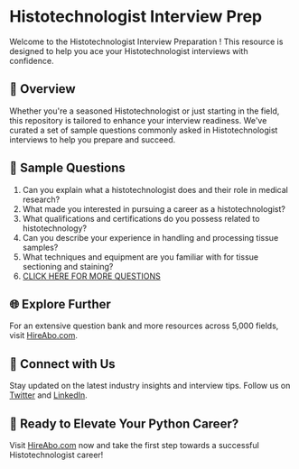 # Histotechnologist Interview Prep

Welcome to the Histotechnologist Interview Preparation ! This resource is designed to help you ace your Histotechnologist interviews with confidence.

## 🚀 Overview

Whether you're a seasoned Histotechnologist or just starting in the field, this repository is tailored to enhance your interview readiness. We've curated a set of sample questions commonly asked in Histotechnologist interviews to help you prepare and succeed.

## 📝 Sample Questions

1. Can you explain what a histotechnologist does and their role in medical research?
2. What made you interested in pursuing a career as a histotechnologist?
3. What qualifications and certifications do you possess related to histotechnology?
4. Can you describe your experience in handling and processing tissue samples?
5. What techniques and equipment are you familiar with for tissue sectioning and staining?
6. [CLICK HERE FOR MORE QUESTIONS](https://hireabo.com/job/2_3_27/Histotechnologist)

## 🌐 Explore Further

For an extensive question bank and more resources across 5,000 fields, visit [HireAbo.com](https://www.hireabo.com).

## 📱 Connect with Us

Stay updated on the latest industry insights and interview tips. Follow us on [Twitter](https://twitter.com/hireabo) and [LinkedIn](https://www.linkedin.com/in/hire-abo-3609972a8/).

## 🚀 Ready to Elevate Your Python Career?

Visit [HireAbo.com](https://www.hireabo.com) now and take the first step towards a successful Histotechnologist career!